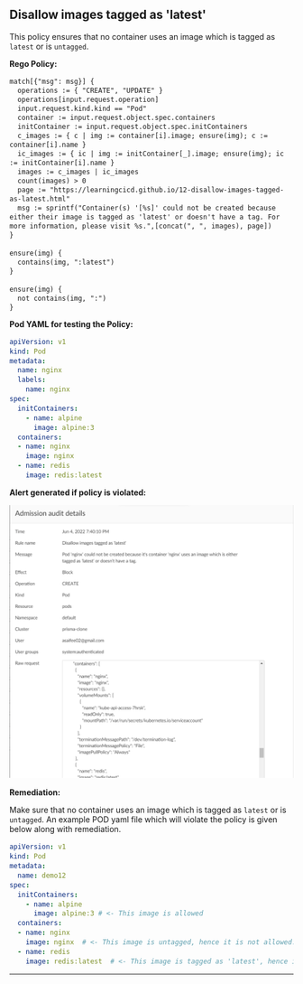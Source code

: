 ## Disallow images tagged as 'latest'

This policy ensures that no container uses an image which is tagged as `latest` or is `untagged`.

**Rego Policy:**

```rego
match[{"msg": msg}] {
  operations := { "CREATE", "UPDATE" }
  operations[input.request.operation]
  input.request.kind.kind == "Pod"
  container := input.request.object.spec.containers
  initContainer := input.request.object.spec.initContainers
  c_images := { c | img := container[i].image; ensure(img); c := container[i].name }
  ic_images := { ic | img := initContainer[_].image; ensure(img); ic := initContainer[i].name }
  images := c_images | ic_images
  count(images) > 0
  page := "https://learningcicd.github.io/12-disallow-images-tagged-as-latest.html"
  msg := sprintf("Container(s) '[%s]' could not be created because either their image is tagged as 'latest' or doesn't have a tag. For more information, please visit %s.",[concat(", ", images), page])
}

ensure(img) {
  contains(img, ":latest")
}

ensure(img) {
  not contains(img, ":")
}
```

**Pod YAML for testing the Policy:**

```yaml
apiVersion: v1
kind: Pod
metadata:
  name: nginx
  labels:
    name: nginx
spec:
  initContainers:
    - name: alpine
      image: alpine:3
  containers:
  - name: nginx
    image: nginx
  - name: redis
    image: redis:latest
```

**Alert generated if policy is violated:**

![12](./images/12.png)

**Remediation:**

Make sure that no container uses an image which is tagged as `latest` or is `untagged`. An example POD yaml file which will violate the policy is given below along with remediation.

```yaml
apiVersion: v1
kind: Pod
metadata:
  name: demo12
spec:
  initContainers:
    - name: alpine
      image: alpine:3 # <- This image is allowed
  containers:
  - name: nginx
    image: nginx  # <- This image is untagged, hence it is not allowed. Use a different image.
  - name: redis
    image: redis:latest  # <- This image is tagged as 'latest', hence it is not allowed. Use a different image.
```

---
